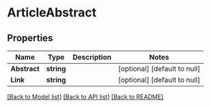 # ArticleAbstract

## Properties
Name | Type | Description | Notes
------------ | ------------- | ------------- | -------------
**Abstract** | **string** |  | [optional] [default to null]
**Link** | **string** |  | [optional] [default to null]

[[Back to Model list]](../README.md#documentation-for-models) [[Back to API list]](../README.md#documentation-for-api-endpoints) [[Back to README]](../README.md)


